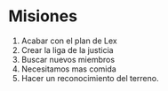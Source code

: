# Misiones

1. Acabar con el plan de Lex
2. Crear la liga de la justicia
3. Buscar nuevos miembros
4. Necesitamos mas comida
5. Hacer un reconocimiento del terreno.